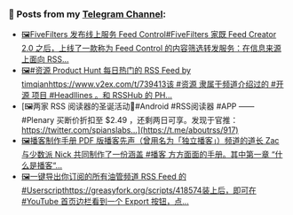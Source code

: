 ### 📰 Posts from my [Telegram Channel](https://t.me/s/aboutrss):
<!-- BLOG-POST-LIST:START -->
- [🖼FiveFilters 发布线上服务 Feed Control#FiveFilters 家既 Feed Creator 2.0 之后，上线了一款称为 Feed Control 的内容筛选转发服务：在信息来源上面向 RSS...](https://t.me/aboutrss/919)
- [🖼#资源 Product Hunt 每日热门的 RSS Feed by timqianhttps://www.v2ex.com/t/739413该 #资源 隶属于频道介绍过的 #开源 项目 #Headllines 。和 RSSHub 的 PH...](https://t.me/aboutrss/918)
- [🖼两家 RSS 阅读器的圣诞活动🔸#Android #RSS阅读器 #APP —— #Plenary 买断价折扣至 $2.49 ，还剩两日可享。发现于官推： https://twitter.com/spianslabs...](https://t.me/aboutrss/917)
- [🖼播客制作手册 PDF 版播客先声（曾用名为「独立播客」）频道的道长 Zac 与少数派 Nick 共同制作了一份涵盖 #播客 方方面面的手册。其中第一章 “什么是播客“...](https://t.me/aboutrss/916)
- [🖼一键导出你订阅的所有油管频道 RSS Feed 的 #Userscripthttps://greasyfork.org/scripts/418574装上后，即可在 #YouTube 首页边栏看到一个 Export 按钮，点...](https://t.me/aboutrss/915)
<!-- BLOG-POST-LIST:END -->

<!--
**AboutRSS/AboutRSS** is a ✨ _special_ ✨ repository because its `README.md` (this file) appears on your GitHub profile.

Here are some ideas to get you started:

- 🔭 I’m currently working on ...
- 🌱 I’m currently learning ...
- 👯 I’m looking to collaborate on ...
- 🤔 I’m looking for help with ...
- 💬 Ask me about ...
- 📫 How to reach me: ...
- 😄 Pronouns: ...
- ⚡ Fun fact: ...
-->

